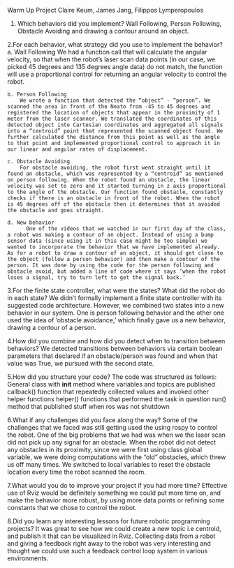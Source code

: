 Warm Up Project 
Claire Keum, James Jang, Filippos Lymperopoulos

1. Which behaviors did you implement?
	Wall Following, Person Following, Obstacle Avoiding and drawing a contour around an object.

2.For each behavior, what strategy did you use to implement the behavior? 
	a. Wall Following
We had a function call that will calculate the angular velocity, so that when the robot’s laser scan data points (in our case, we picked 45 degrees and 135 degrees angle data) do not match, the function will use a proportional control for returning an angular velocity to control the robot.

	b. Person Following
		We wrote a function that detected the “object” - “person”. We scanned the area in front of the Neato from -45 to 45 degrees and registered the location of objects that appear in the proximity of 1 meter from the laser scanner. We translated the coordinates of this detected object into Cartesian coordinates and aggregated all signals into a “centroid” point that represented the scanned object found. We further calculated the distance from this point as well as the angle to that point and implemented proportional control to approach it in our linear and angular rates of displacement.

	c. Obstacle Avoiding
		For obstacle avoiding, the robot first went straight until it found an obstacle, which was represented by a “centroid” as mentioned on person following. When the robot found an obstacle, the linear velocity was set to zero and it started turning in z axis proportional to the angle of the obstacle. Our function found_obstacle, constantly checks if there is an obstacle in front of the robot. When the robot is 45 degrees off of the obstacle then it determines that it avoided the obstacle and goes straight.
		
	d. New behavior
          One of the videos that we watched in our first day of the class, a robot was making a contour of an object. Instead of using a bump sensor data (since using it in this case might be too simple) we wanted to incorporate the behavior that we have implemented already. As for a robot to draw a contour of an object, it should get close to the object (follow a person behavior) and then make a contour of the person. It was done by using the code for the person following and obstacle avoid, but added a line of code where it says ‘when the robot loses a signal, try to turn left to get the signal back.’ 

3.For the finite state controller, what were the states?  What did the robot do in each state? 
	We didn’t formally implement a finite state controller with its suggested code architecture. However, we combined two states into a new behavior in our system. One is person following behavior and the other one used the idea of ‘obstacle avoidance,’ which finally gave us a new behavior, drawing a contour of a person.

4.How did you combine and how did you detect when to transition between behaviors?
	We detected transitions between behaviors via certain boolean parameters that declared if an obstacle/person was found and when that value was True, we pursued with the second state.

5.How did you structure your code?
	The code was structured as follows:
General class  with __init__ method where variables and topics are published
callback() function that repeatedly collected values and invoked other helper functions
helper() functions that performed the task in question
run() method that published stuff when ros was not shutdown

6.What if any challenges did you face along the way?
	Some of the challenges that we faced was still getting used the using rospy to control the robot. One of the big problems that we had was when we the laser scan did not pick up any signal for an obstacle. When the robot did not detect any obstacles in its proximity, since we were first using class global variable, we were doing computations with the “old” obstacles, which threw us off many times. We switched to local variables to reset the obstacle location every time the robot scanned the room.

7.What would you do to improve your project if you had more time?
	Effective use of Rviz would be definitely something we could put more time on, and make the behavior more robust, by using more data points or refining some constants that we chose to control the robot. 

8.Did you learn any interesting lessons for future robotic programming projects?
	It was great to see how we could create a new topic i.e centroid, and publish it that can be visualized in Rviz. Collecting data from a robot and giving a feedback right away to the robot was very interesting and thought we could use such a feedback control loop system in various environments. 
